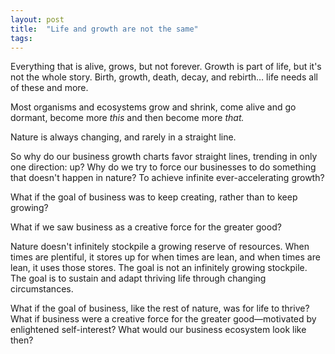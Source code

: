```yaml
---
layout: post
title:  "Life and growth are not the same"
tags: 
---
```


Everything that is alive, grows, but not forever. Growth is part of life, but it's not the whole story. Birth, growth, death, decay, and rebirth… life needs all of these and more.

Most organisms and ecosystems grow and shrink, come alive and go dormant, become more *this* and then become more *that.*

Nature is always changing, and rarely in a straight line.

So why do our business growth charts favor straight lines, trending in only one direction: up? Why do we try to force our businesses to do something that doesn't happen in nature? To achieve infinite ever-accelerating growth?

What if the goal of business was to keep creating, rather than to keep growing?

What if we saw business as a creative force for the greater good?

Nature doesn't infinitely stockpile a growing reserve of resources. When times are plentiful, it stores up for when times are lean, and when times are lean, it uses those stores. The goal is not an infinitely growing stockpile. The goal is to sustain and adapt thriving life through changing circumstances.

What if the goal of business, like the rest of nature, was for life to thrive? What if business were a creative force for the greater good—motivated by enlightened self-interest? What would our business ecosystem look like then?